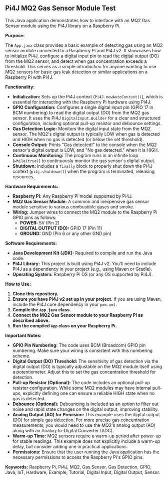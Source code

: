## Pi4J MQ2 Gas Sensor Module Test

This Java application demonstrates how to interface with an MQ2 Gas Sensor module using the Pi4J library on a Raspberry Pi.

**Purpose:**

The `App.java` class provides a basic example of detecting gas using an MQ2 sensor module connected to a Raspberry Pi and Pi4J v2. It showcases how to initialize Pi4J, configure a digital input pin to read the digital output (DO) from the MQ2 sensor, and detect when gas concentration exceeds a threshold. This serves as a simple introduction for anyone wanting to use MQ2 sensors for basic gas leak detection or similar applications on a Raspberry Pi with Pi4J.

**Functionality:**

* **Initialization:** Sets up the Pi4J context (`Pi4J.newAutoContext()`), which is essential for interacting with the Raspberry Pi hardware using Pi4J.
* **GPIO Configuration:** Configures a single digital input pin (GPIO 17 in BCM numbering) to read the digital output (DO) from the MQ2 gas sensor. It uses the Pi4J `DigitalInput.Builder` for a clear and structured configuration, including optional pull-up resistor and debounce settings.
* **Gas Detection Logic:** Monitors the digital input state from the MQ2 sensor. The MQ2's digital output is typically LOW when gas is detected and HIGH when no gas is detected (or below the set threshold).
* **Console Output:** Prints "Gas detected!" to the console when the MQ2 sensor's digital output is LOW, and "No gas detected." when it is HIGH.
* **Continuous Monitoring:**  The program runs in an infinite loop (`while(true)`) to continuously monitor the gas sensor's digital output.
* **Shutdown:** Includes a `finally` block to properly shut down the Pi4J context (`pi4j.shutdown()`) when the program is terminated, releasing resources.

**Hardware Requirements:**

* **Raspberry Pi:** Any Raspberry Pi model supported by Pi4J.
* **MQ2 Gas Sensor Module:** A common and inexpensive gas sensor module sensitive to various combustible gases and smoke.
* **Wiring:** Jumper wires to connect the MQ2 module to the Raspberry Pi GPIO pins as follows:
    * **POWER:** 5V (Pin 2)
    * **DIGITAL OUTPUT (DO):** GPIO 17 (Pin 11)
    * **GROUND:** GND (Pin 6 or any other GND pin)

**Software Requirements:**

* **Java Development Kit (JDK):** Required to compile and run the Java code.
* **Pi4J Library:** This project is built using Pi4J v2. You'll need to include Pi4J as a dependency in your project (e.g., using Maven or Gradle).
* **Operating System:** Raspberry Pi OS (or any OS supported by Pi4J).

**How to Use:**

1. **Clone this repository.**
2. **Ensure you have Pi4J v2 set up in your project.** If you are using Maven, include the Pi4J core dependency in your `pom.xml`.
3. **Compile the `App.java` class.**
4. **Connect the MQ2 Gas Sensor module to your Raspberry Pi as described above.**
5. **Run the compiled `App` class on your Raspberry Pi.**

**Important Notes:**

* **GPIO Pin Numbering:** The code uses BCM (Broadcom) GPIO pin numbering. Make sure your wiring is consistent with this numbering scheme.
* **Digital Output (DO) Threshold:** The sensitivity of gas detection via the digital output (DO) is typically adjustable on the MQ2 module itself using a potentiometer. Adjust this to set the gas concentration threshold for detection.
* **Pull-up Resistor (Optional):** The code includes an optional pull-up resistor configuration. While some MQ2 modules may have internal pull-ups, explicitly defining one can ensure a reliable HIGH state when no gas is detected.
* **Debounce (Optional):** Debouncing is included as an option to filter out noise and rapid state changes on the digital output, improving stability.
* **Analog Output (AO) for Precision:** This example uses the digital output (DO) for simple gas detection. For more precise gas concentration measurements, you would need to use the MQ2's analog output (AO) along with an Analog-to-Digital Converter (ADC).
* **Warm-up Time:** MQ2 sensors require a warm-up period after power-up for stable readings. This example does not explicitly include a warm-up delay, but consider adding one in practical applications.
* **Permissions:** Ensure that the user running the Java application has the necessary permissions to access the Raspberry Pi's GPIO pins.

**Keywords:** Raspberry Pi, Pi4J, MQ2, Gas Sensor, Gas Detection, GPIO, Java, IoT, Hardware, Example, Tutorial, Digital Input, Digital Output, Sensor.
